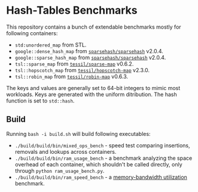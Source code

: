 # Hash-Tables Benchmarks

This repository contains a bunch of extendable benchmarks mostly for following containers:

* `std:unordered_map` from STL.
* `google::dense_hash_map` from [`sparsehash/sparsehash`](https://github.com/sparsehash/sparsehash) v2.0.4.
* `google::sparse_hash_map` from [`sparsehash/sparsehash`](https://github.com/sparsehash/sparsehash) v2.0.4.
* `tsl::sparse_map` from [`tessil/sparse-map`](https://github.com/Tessil/sparse-map) v0.6.2.
* `tsl::hopscotch_map` from [`tessil/hopscotch-map`](https://github.com/Tessil/hopscotch-map) v2.3.0.
* `tsl::robin_map` from [`tessil/robin-map`](https://github.com/Tessil/robin-map) v0.6.3.

The keys and values are generally set to 64-bit integers to mimic most workloads.
Keys are generated with the uniform ditribution. The hash function is set to `std::hash`.

## Build

Running `bash -i build.sh` will build following executables:

* `./build/build/bin/mixed_ops_bench` - speed test comparing insertions, removals and lookups across containers.
* `./build/build/bin/ram_usage_bench` - a benchmark analyzing the space overhead of each container, which shouldn't be called directly, only through `python ram_usage_bench.py`.
* `./build/build/bin/ram_speed_bench` - a [memory-bandwidth utilization](https://unum.cloud/post/2021-12-21-macbook/) benchmark.
